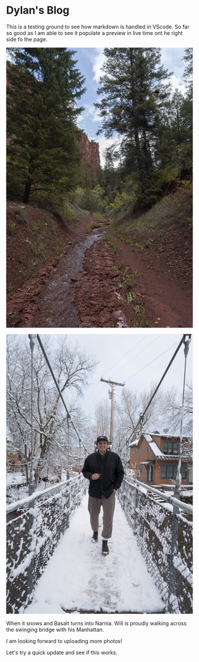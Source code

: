 # Dylan's Blog

This is a testing ground to see how markdown is handled in VScode. So far so good as I am able to see it populate a preview in live time ont he right side fo the page. 

![cool photo](DSC09984.jpg)

![will](DSC09935.jpg)

When it snows and Basalt turns into Narnia. Will is proudly walking across the swinging bridge with his Manhattan. 

I am looking forward to uploading more photos!

Let's try a quick update and see if this works. 


